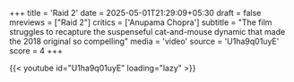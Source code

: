 +++
title = 'Raid 2'
date = 2025-05-01T21:29:09+05:30
draft = false
mreviews = ["Raid 2"]
critics = ['Anupama Chopra']
subtitle = "The film struggles to recapture the suspenseful cat-and-mouse dynamic that made the 2018 original so compelling"
media = 'video'
source = 'U1ha9q01uyE'
score = 4
+++

{{< youtube id="U1ha9q01uyE" loading="lazy" >}}
